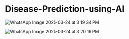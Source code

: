 # Disease-Prediction-using-AI

![WhatsApp Image 2025-03-24 at 3 19 34 PM](https://github.com/user-attachments/assets/e347abbd-edee-4061-ae04-64e9dfcc54f9)


![WhatsApp Image 2025-03-24 at 3 20 19 PM](https://github.com/user-attachments/assets/c4e9db22-734c-4dc8-afe4-bef43733abed)

